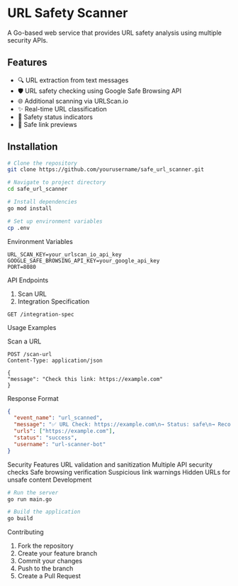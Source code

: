 # URL Safety Scanner

A Go-based web service that provides URL safety analysis using multiple security APIs.

## Features

- 🔍 URL extraction from text messages
- 🛡️ URL safety checking using Google Safe Browsing API
- 🌐 Additional scanning via URLScan.io
- ✨ Real-time URL classification
- 🚦 Safety status indicators
- 🔗 Safe link previews

## Installation

```bash
# Clone the repository
git clone https://github.com/yourusername/safe_url_scanner.git

# Navigate to project directory
cd safe_url_scanner

# Install dependencies
go mod install

# Set up environment variables
cp .env
```

Environment Variables

```
URL_SCAN_KEY=your_urlscan_io_api_key
GOOGLE_SAFE_BROWSING_API_KEY=your_google_api_key
PORT=8080
```

API Endpoints

1. Scan URL
2. Integration Specification

```HTTP
GET /integration-spec
```

Usage Examples

Scan a URL

```HTTP
POST /scan-url
Content-Type: application/json

{
"message": "Check this link: https://example.com"
}
```

Response Format

```json
{
  "event_name": "url_scanned",
  "message": "✅ URL Check: https://example.com\n→ Status: safe\n→ Recommendation: This link appears safe",
  "urls": ["https://example.com"],
  "status": "success",
  "username": "url-scanner-bot"
}
```

Security Features
URL validation and sanitization
Multiple API security checks
Safe browsing verification
Suspicious link warnings
Hidden URLs for unsafe content
Development

```bash
# Run the server
go run main.go

# Build the application
go build

```

Contributing

1. Fork the repository
2. Create your feature branch
3. Commit your changes
4. Push to the branch
5. Create a Pull Request
